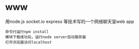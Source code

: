 # www
用node.js socket.io express 等技术写的一个网络聊天室web app


    命令行运行npm install
    模块下载成功后，运行node server启动服务器
    打开浏览器访问localhost
